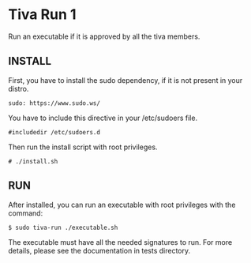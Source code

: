 # Tiva Run 1

Run an executable if it is approved by all the tiva members.

## INSTALL

First, you have to install the sudo dependency, if it is not present in your
distro.

	sudo: https://www.sudo.ws/

You have to include this directive in your /etc/sudoers file.

	#includedir /etc/sudoers.d

Then run the install script with root privileges.

	# ./install.sh

## RUN

After installed, you can run an executable with root privileges with the
command:

	$ sudo tiva-run ./executable.sh

The executable must have all the needed signatures to run. For more details,
please see the documentation in tests directory.
